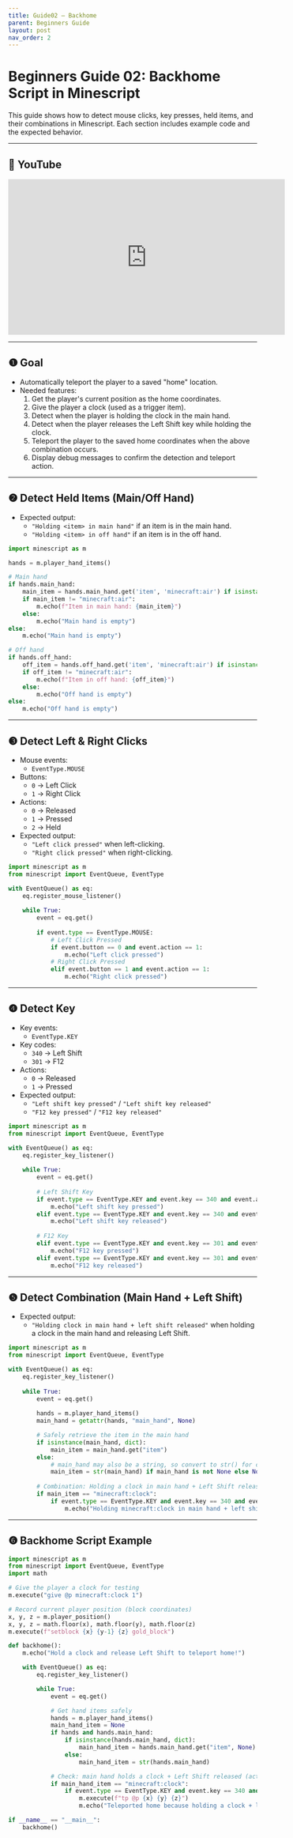```yaml
---
title: Guide02 – Backhome
parent: Beginners Guide
layout: post
nav_order: 2
---
```


# Beginners Guide 02: Backhome Script in Minescript

This guide shows how to detect mouse clicks, key presses, held items, and their combinations in Minescript.
Each section includes example code and the expected behavior.

---

## 🎥 YouTube

<iframe width="560" height="315" src="https://www.youtube.com/embed/EQtkeupcTdE?si=ofca-s01ELVn2oO9" title="YouTube video player" frameborder="0" allow="accelerometer; autoplay; clipboard-write; encrypted-media; gyroscope; picture-in-picture; web-share" referrerpolicy="strict-origin-when-cross-origin" allowfullscreen></iframe>

---

## ❶ Goal

- Automatically teleport the player to a saved "home" location.
- Needed features:
  1. Get the player's current position as the home coordinates.
  2. Give the player a clock (used as a trigger item).
  3. Detect when the player is holding the clock in the main hand.
  4. Detect when the player releases the Left Shift key while holding the clock.
  5. Teleport the player to the saved home coordinates when the above combination occurs.
  6. Display debug messages to confirm the detection and teleport action.

---

## ❷ Detect Held Items (Main/Off Hand)

- Expected output:
  - `"Holding <item> in main hand"` if an item is in the main hand.
  - `"Holding <item> in off hand"` if an item is in the off hand.

```python
import minescript as m

hands = m.player_hand_items()

# Main hand
if hands.main_hand:
    main_item = hands.main_hand.get('item', 'minecraft:air') if isinstance(hands.main_hand, dict) else str(hands.main_hand)
    if main_item != "minecraft:air":
        m.echo(f"Item in main hand: {main_item}")
    else:
        m.echo("Main hand is empty")
else:
    m.echo("Main hand is empty")

# Off hand
if hands.off_hand:
    off_item = hands.off_hand.get('item', 'minecraft:air') if isinstance(hands.off_hand, dict) else str(hands.off_hand)
    if off_item != "minecraft:air":
        m.echo(f"Item in off hand: {off_item}")
    else:
        m.echo("Off hand is empty")
else:
    m.echo("Off hand is empty")
```

<!--
```python
import minescript as m

# Use legacy dict format
m.options.legacy_dict_return_values = True
hands = m.player_hand_items()

# Main hand
if hands.get("main_hand"):
    m.echo(f"Item in main hand: {hands['main_hand']['item']}")
else:
    m.echo("Main hand is empty")

# Off hand
if hands.get("off_hand"):
    m.echo(f"Item in off hand: {hands['off_hand']['item']}")
else:
    m.echo("Off hand is empty")
```
-->

---

## ❸ Detect Left & Right Clicks

- Mouse events:
  - `EventType.MOUSE`
- Buttons:
  - `0` → Left Click
  - `1` → Right Click
- Actions:
  - `0` → Released
  - `1` → Pressed
  - `2` → Held
- Expected output:
  - `"Left click pressed"` when left-clicking.
  - `"Right click pressed"` when right-clicking.

```python
import minescript as m
from minescript import EventQueue, EventType

with EventQueue() as eq:
    eq.register_mouse_listener()
    
    while True:
        event = eq.get()
        
        if event.type == EventType.MOUSE:
            # Left Click Pressed
            if event.button == 0 and event.action == 1:
                m.echo("Left click pressed")
            # Right Click Pressed
            elif event.button == 1 and event.action == 1:
                m.echo("Right click pressed")
```

---

## ❹ Detect Key

- Key events:
  - `EventType.KEY`
- Key codes:
  - `340` → Left Shift
  - `301` → F12
- Actions:
  - `0` → Released
  - `1` → Pressed
- Expected output:
  - `"Left shift key pressed"` / `"Left shift key released"`
  - `"F12 key pressed"` / `"F12 key released"`

```python
import minescript as m
from minescript import EventQueue, EventType

with EventQueue() as eq:
    eq.register_key_listener()
    
    while True:
        event = eq.get()
        
        # Left Shift Key
        if event.type == EventType.KEY and event.key == 340 and event.action == 1:
            m.echo("Left shift key pressed")
        elif event.type == EventType.KEY and event.key == 340 and event.action == 0:
            m.echo("Left shift key released")
        
        # F12 Key
        elif event.type == EventType.KEY and event.key == 301 and event.action == 1:
            m.echo("F12 key pressed")
        elif event.type == EventType.KEY and event.key == 301 and event.action == 0:
            m.echo("F12 key released")
```

---

## ❺ Detect Combination (Main Hand + Left Shift)

- Expected output:
  - `"Holding clock in main hand + left shift released"` when holding a clock in the main hand and releasing Left Shift.

```python
import minescript as m
from minescript import EventQueue, EventType

with EventQueue() as eq:
    eq.register_key_listener()
    
    while True:
        event = eq.get()
        
        hands = m.player_hand_items()
        main_hand = getattr(hands, "main_hand", None)

        # Safely retrieve the item in the main hand
        if isinstance(main_hand, dict):
            main_item = main_hand.get("item")
        else:
            # main_hand may also be a string, so convert to str() for comparison
            main_item = str(main_hand) if main_hand is not None else None
        
        # Combination: Holding a clock in main hand + Left Shift released
        if main_item == "minecraft:clock":
            if event.type == EventType.KEY and event.key == 340 and event.action == 0:
                m.echo("Holding minecraft:clock in main hand + left shift released")
```

---

## ❻ Backhome Script Example

```python
import minescript as m
from minescript import EventQueue, EventType
import math

# Give the player a clock for testing
m.execute("give @p minecraft:clock 1")

# Record current player position (block coordinates)
x, y, z = m.player_position()
x, y, z = math.floor(x), math.floor(y), math.floor(z)
m.execute(f"setblock {x} {y-1} {z} gold_block")

def backhome():
    m.echo("Hold a clock and release Left Shift to teleport home!")

    with EventQueue() as eq:
        eq.register_key_listener()

        while True:
            event = eq.get()

            # Get hand items safely
            hands = m.player_hand_items()
            main_hand_item = None
            if hands and hands.main_hand:
                if isinstance(hands.main_hand, dict):
                    main_hand_item = hands.main_hand.get("item", None)
                else:
                    main_hand_item = str(hands.main_hand)

            # Check: main hand holds a clock + Left Shift released (action == 0)
            if main_hand_item == "minecraft:clock":
                if event.type == EventType.KEY and event.key == 340 and event.action == 0:
                    m.execute(f"tp @p {x} {y} {z}")
                    m.echo("Teleported home because holding a clock + left shift released")

if __name__ == "__main__":
    backhome()
```

<!--
```python
import minescript as m
from minescript import EventQueue, EventType
import math
import time

# Give the player a clock for testing
m.execute("give @p minecraft:clock 1")

# Record current player position (block coordinates)
x, y, z = m.player_position()
x, y, z = math.floor(x), math.floor(y), math.floor(z)
m.execute(f"setblock {x} {y-1} {z} gold_block")

def backhome():
    m.echo("Hold a clock and release Left Shift to teleport home!")

    # Use legacy dict return to reliably read hand items
    m.options.legacy_dict_return_values = True

    with EventQueue() as eq:
        eq.register_key_listener()

        prev_event_hand = None

        while True:
            event = eq.get()

            # Get hand items
            hands = m.player_hand_items()
            main_hand_item = hands.get("main_hand", {}).get("item", "")

            # Check: main hand holds a clock + Left Shift released (key 340)
            if main_hand_item == "minecraft:clock":
                if event.type == EventType.KEY and event.key == 340 and event.action == 0:
                    m.execute(f"tp @p {x} {y} {z}")
                    m.echo("Teleported home because holding a clock + left shift released")

if __name__ == "__main__":
    backhome()
```
-->
